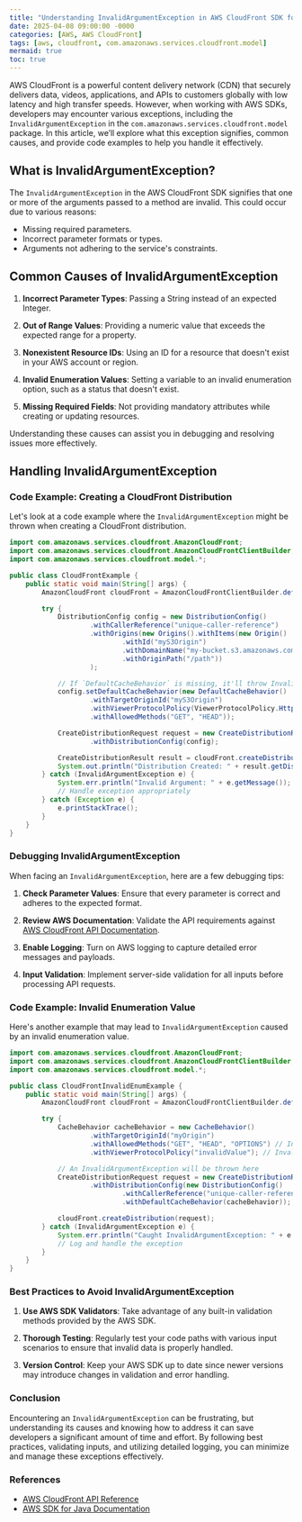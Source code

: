 ```yaml
---
title: "Understanding InvalidArgumentException in AWS CloudFront SDK for Java"
date: 2025-04-08 09:00:00 -0000
categories: [AWS, AWS CloudFront]
tags: [aws, cloudfront, com.amazonaws.services.cloudfront.model]
mermaid: true
toc: true
---
```



AWS CloudFront is a powerful content delivery network (CDN) that securely delivers data, videos, applications, and APIs to customers globally with low latency and high transfer speeds. However, when working with AWS SDKs, developers may encounter various exceptions, including the `InvalidArgumentException` in the `com.amazonaws.services.cloudfront.model` package. In this article, we’ll explore what this exception signifies, common causes, and provide code examples to help you handle it effectively.

## What is InvalidArgumentException?

The `InvalidArgumentException` in the AWS CloudFront SDK signifies that one or more of the arguments passed to a method are invalid. This could occur due to various reasons:

- Missing required parameters.
- Incorrect parameter formats or types.
- Arguments not adhering to the service's constraints.

## Common Causes of InvalidArgumentException

1. **Incorrect Parameter Types**: Passing a String instead of an expected Integer.
   
2. **Out of Range Values**: Providing a numeric value that exceeds the expected range for a property.

3. **Nonexistent Resource IDs**: Using an ID for a resource that doesn't exist in your AWS account or region.

4. **Invalid Enumeration Values**: Setting a variable to an invalid enumeration option, such as a status that doesn't exist.

5. **Missing Required Fields**: Not providing mandatory attributes while creating or updating resources.

Understanding these causes can assist you in debugging and resolving issues more effectively.

## Handling InvalidArgumentException

### Code Example: Creating a CloudFront Distribution

Let's look at a code example where the `InvalidArgumentException` might be thrown when creating a CloudFront distribution.

```java
import com.amazonaws.services.cloudfront.AmazonCloudFront;
import com.amazonaws.services.cloudfront.AmazonCloudFrontClientBuilder;
import com.amazonaws.services.cloudfront.model.*;

public class CloudFrontExample {
    public static void main(String[] args) {
        AmazonCloudFront cloudFront = AmazonCloudFrontClientBuilder.defaultClient();

        try {
            DistributionConfig config = new DistributionConfig()
                    .withCallerReference("unique-caller-reference")
                    .withOrigins(new Origins().withItems(new Origin()
                            .withId("myS3Origin")
                            .withDomainName("my-bucket.s3.amazonaws.com")
                            .withOriginPath("/path"))
                    );

            // If `DefaultCacheBehavior` is missing, it'll throw InvalidArgumentException
            config.setDefaultCacheBehavior(new DefaultCacheBehavior()
                    .withTargetOriginId("myS3Origin")
                    .withViewerProtocolPolicy(ViewerProtocolPolicy.HttpsOnly)
                    .withAllowedMethods("GET", "HEAD"));

            CreateDistributionRequest request = new CreateDistributionRequest()
                    .withDistributionConfig(config);

            CreateDistributionResult result = cloudFront.createDistribution(request);
            System.out.println("Distribution Created: " + result.getDistribution().getId());
        } catch (InvalidArgumentException e) {
            System.err.println("Invalid Argument: " + e.getMessage());
            // Handle exception appropriately
        } catch (Exception e) {
            e.printStackTrace();
        }
    }
}
```

### Debugging InvalidArgumentException

When facing an `InvalidArgumentException`, here are a few debugging tips:

1. **Check Parameter Values**: Ensure that every parameter is correct and adheres to the expected format.

2. **Review AWS Documentation**: Validate the API requirements against [AWS CloudFront API Documentation](https://docs.aws.amazon.com/AmazonCloudFront/latest/APIReference/Welcome.html).

3. **Enable Logging**: Turn on AWS logging to capture detailed error messages and payloads.

4. **Input Validation**: Implement server-side validation for all inputs before processing API requests.

### Code Example: Invalid Enumeration Value

Here's another example that may lead to `InvalidArgumentException` caused by an invalid enumeration value.

```java
import com.amazonaws.services.cloudfront.AmazonCloudFront;
import com.amazonaws.services.cloudfront.AmazonCloudFrontClientBuilder;
import com.amazonaws.services.cloudfront.model.*;

public class CloudFrontInvalidEnumExample {
    public static void main(String[] args) {
        AmazonCloudFront cloudFront = AmazonCloudFrontClientBuilder.defaultClient();

        try {
            CacheBehavior cacheBehavior = new CacheBehavior()
                    .withTargetOriginId("myOrigin")
                    .withAllowedMethods("GET", "HEAD", "OPTIONS") // Invalid method might cause an issue
                    .withViewerProtocolPolicy("invalidValue"); // Invalid value for the protocol policy

            // An InvalidArgumentException will be thrown here
            CreateDistributionRequest request = new CreateDistributionRequest()
                    .withDistributionConfig(new DistributionConfig()
                            .withCallerReference("unique-caller-reference")
                            .withDefaultCacheBehavior(cacheBehavior));

            cloudFront.createDistribution(request);
        } catch (InvalidArgumentException e) {
            System.err.println("Caught InvalidArgumentException: " + e.getMessage());
            // Log and handle the exception
        }
    }
}
```

### Best Practices to Avoid InvalidArgumentException

1. **Use AWS SDK Validators**: Take advantage of any built-in validation methods provided by the AWS SDK.

2. **Thorough Testing**: Regularly test your code paths with various input scenarios to ensure that invalid data is properly handled.

3. **Version Control**: Keep your AWS SDK up to date since newer versions may introduce changes in validation and error handling.

### Conclusion

Encountering an `InvalidArgumentException` can be frustrating, but understanding its causes and knowing how to address it can save developers a significant amount of time and effort. By following best practices, validating inputs, and utilizing detailed logging, you can minimize and manage these exceptions effectively.

### References

- [AWS CloudFront API Reference](https://docs.aws.amazon.com/AmazonCloudFront/latest/APIReference/Welcome.html)
- [AWS SDK for Java Documentation](https://docs.aws.amazon.com/sdk-for-java/latest/developer-guide/home.html)